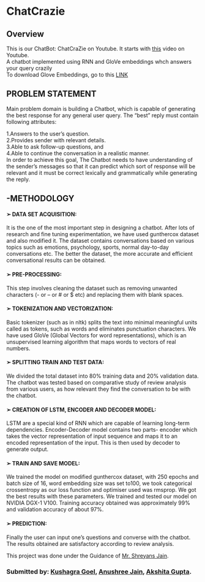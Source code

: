 # ChatCrazie

## Overview
This is our ChatBot: ChatCraZie on Youtube. It starts with [this](https://youtu.be/0TGp_CrSSxg) video on Youtube.<br>
A chatbot implemented using RNN and GloVe embeddings whch answers your query crazily
<br>
To download Glove Embeddings, go to this [LINK](http://nlp.stanford.edu/data/glove.6B.zip) <br>

## PROBLEM STATEMENT 
Main problem domain is building a Chatbot, which is capable of generating the best response for any general user query. The “best” reply must contain following attributes:

1.Answers to the user’s question.<br>
2.Provides sender with relevant details.<br>
3.Able to ask follow-up questions, and <br>
4.Able to continue the conversation in a realistic manner. <br>In order to achieve this goal, The Chatbot needs to have understanding of the sender’s messages so that it can predict which sort of response will be relevant and it must be correct lexically and grammatically while generating the reply.<br>

## -METHODOLOGY
#### ➢ DATA SET ACQUISITION: 
It is the one of the most important step in designing a chatbot. After lots of research and fine tuning experimentation, we have used gunthercox dataset and also modified it. The dataset contains conversations based on various topics such as emotions, psychology, sports, normal day-to-day conversations etc. The better the dataset, the more accurate and efficient conversational results can be obtained.

#### ➢ PRE-PROCESSING:
This step involves cleaning the dataset such as removing unwanted characters (- or – or # or $ etc) and replacing them with blank spaces.

#### ➢ TOKENIZATION AND VECTORIZATION:
Basic tokenizer (such as in nltk) splits the text into minimal meaningful units called as tokens, such as words and eliminates punctuation characters. We have used GloVe (Global Vectors for word representations), which is an unsupervised learning algorithm that maps words to vectors of real numbers.

#### ➢ SPLITTING TRAIN AND TEST DATA:
We divided the total dataset into 80% training data and 20% validation data. The chatbot was tested based on comparative study of review analysis from various users, as how relevant they find the conversation to be with the chatbot.

#### ➢ CREATION OF LSTM, ENCODER AND DECODER MODEL:
LSTM are a special kind of RNN which are capable of learning long-term dependencies. Encoder-Decoder model contains two parts- encoder which takes the vector representation of input sequence and maps it to an encoded representation of the input. This is then used by decoder to generate output.

#### ➢ TRAIN AND SAVE MODEL: 
We trained the model on modified gunthercox dataset, with 250 epochs and batch size of 16, word embedding size was set to100, we took categorical crossentropy as our loss function and optimiser used was rmsprop. We got
the best results with these parameters. We trained and tested our model on NVIDIA DGX-1 V100. Training accuracy obtained was approximately 99% and validation accuracy of about 97%.

#### ➢ PREDICTION:
Finally the user can input one’s questions and converse with the chatbot. The results obtained are satisfactory according to review analysis.


This project was done under the Guidance of [Mr. Shreyans Jain](https://github.com/shreyanse081).<br> 
### Submitted by: [Kushagra Goel](https://github.com/kushagra2101), [Anushree Jain](https://github.com/anushreejain98), [Akshita Gupta](https://github.com/akshitagupta114).
